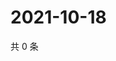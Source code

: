 # 2021-10-18

共 0 条

<!-- BEGIN WEIBO -->
<!-- 最后更新时间 Mon Oct 18 2021 06:13:01 GMT+0800 (China Standard Time) -->

<!-- END WEIBO -->
